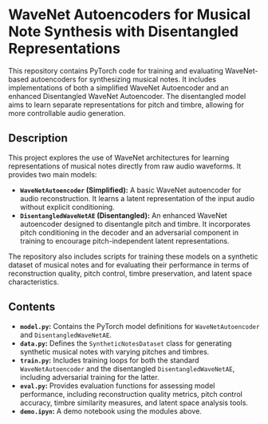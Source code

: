 # WaveNet Autoencoders for Musical Note Synthesis with Disentangled Representations

This repository contains PyTorch code for training and evaluating WaveNet-based autoencoders for synthesizing musical notes. It includes implementations of both a simplified WaveNet Autoencoder and an enhanced Disentangled WaveNet Autoencoder. The disentangled model aims to learn separate representations for pitch and timbre, allowing for more controllable audio generation.

## Description

This project explores the use of WaveNet architectures for learning representations of musical notes directly from raw audio waveforms.  It provides two main models:

*   **`WaveNetAutoencoder` (Simplified):** A basic WaveNet autoencoder for audio reconstruction. It learns a latent representation of the input audio without explicit conditioning.
*   **`DisentangledWaveNetAE` (Disentangled):** An enhanced WaveNet autoencoder designed to disentangle pitch and timbre. It incorporates pitch conditioning in the decoder and an adversarial component in training to encourage pitch-independent latent representations.

The repository also includes scripts for training these models on a synthetic dataset of musical notes and for evaluating their performance in terms of reconstruction quality, pitch control, timbre preservation, and latent space characteristics.

## Contents

*   **`model.py`:** Contains the PyTorch model definitions for `WaveNetAutoencoder` and `DisentangledWaveNetAE`.
*   **`data.py`:** Defines the `SyntheticNotesDataset` class for generating synthetic musical notes with varying pitches and timbres.
*   **`train.py`:** Includes training loops for both the standard `WaveNetAutoencoder` and the disentangled `DisentangledWaveNetAE`, including adversarial training for the latter.
*   **`eval.py`:** Provides evaluation functions for assessing model performance, including reconstruction quality metrics, pitch control accuracy, timbre similarity measures, and latent space analysis tools.
*   **`demo.ipyn`:** A demo notebook using the modules above.